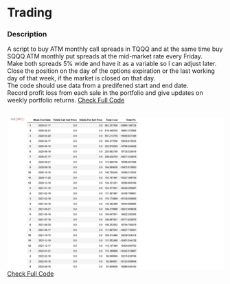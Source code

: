 <h1>Trading</h1>
<h3>Description</h3>
<p>A script to buy ATM monthly call spreads in TQQQ and at the same time buy SQQQ ATM monthly put spreads at the mid-market rate every Friday.<br>
Make both spreads 5% wide and have it as a variable so I can adjust later. <br>
Close the position on the day of the options expiration or the last working day of that week, if the market is closed on that day. <br>
The code should use data from a predifened start and end date.<br>
Record profit loss from each sale in the portfolio and give updates on weekly portfolio returns. 
<a href="Code_Output/newbook.html">Check Full Code</a></p>
<br>
<img src="./Code_Output/output.jpg"> <br>
<a href="Code_Output/newbook.html">Check Full Code</a>
